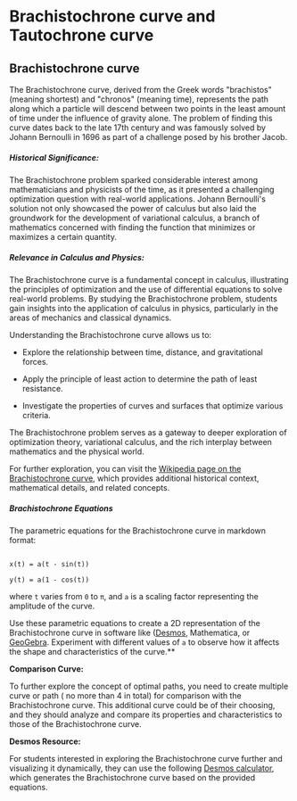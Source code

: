# Brachistochrone curve and Tautochrone curve

## Brachistochrone curve

The Brachistochrone curve, derived from the Greek words "brachistos" (meaning shortest) and "chronos" (meaning time), represents the path along which a particle will descend between two points in the least amount of time under the influence of gravity alone. The problem of finding this curve dates back to the late 17th century and was famously solved by Johann Bernoulli in 1696 as part of a challenge posed by his brother Jacob.

##### Historical Significance:

The Brachistochrone problem sparked considerable interest among mathematicians and physicists of the time, as it presented a challenging optimization question with real-world applications. Johann Bernoulli's solution not only showcased the power of calculus but also laid the groundwork for the development of variational calculus, a branch of mathematics concerned with finding the function that minimizes or maximizes a certain quantity.

##### Relevance in Calculus and Physics:

The Brachistochrone curve is a fundamental concept in calculus, illustrating the principles of optimization and the use of differential equations to solve real-world problems. By studying the Brachistochrone problem, students gain insights into the application of calculus in physics, particularly in the areas of mechanics and classical dynamics.

Understanding the Brachistochrone curve allows us to:

- Explore the relationship between time, distance, and gravitational forces.
    
- Apply the principle of least action to determine the path of least resistance.
    
- Investigate the properties of curves and surfaces that optimize various criteria.
    

The Brachistochrone problem serves as a gateway to deeper exploration of optimization theory, variational calculus, and the rich interplay between mathematics and the physical world.

For further exploration, you can visit the [Wikipedia page on the Brachistochrone curve](https://en.wikipedia.org/wiki/Brachistochrone_curve), which provides additional historical context, mathematical details, and related concepts.

#####   Brachistochrone Equations

The parametric equations for the Brachistochrone curve in markdown format:

```

x(t) = a(t - sin(t))

y(t) = a(1 - cos(t))

```

where `t` varies from `0` to `π`, and `a` is a scaling factor representing the amplitude of the curve.

Use these parametric equations to create a 2D representation of the Brachistochrone curve in software like ([Desmos](https://www.desmos.com), Mathematica, or [GeoGebra](https://www.geogebra.org/?lang=en). Experiment with different values of `a` to observe how it affects the shape and characteristics of the curve.**


**Comparison Curve:**

To further explore the concept of optimal paths, you need to  create multiple curve or path ( no more than 4 in total) for comparison with the Brachistochrone curve. This additional curve could be of their choosing, and they should analyze and compare its properties and characteristics to those of the Brachistochrone curve.

**Desmos Resource:**

For students interested in exploring the Brachistochrone curve further and visualizing it dynamically, they can use the following [Desmos calculator](https://www.desmos.com/calculator/zbqk83kxuv), which generates the Brachistochrone curve based on the provided equations.

